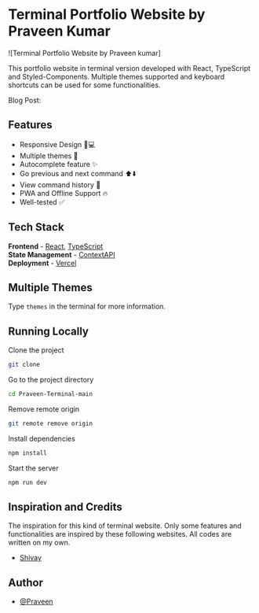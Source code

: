 # Terminal Portfolio Website by Praveen Kumar

![Terminal Portfolio Website by Praveen kumar]


This portfolio website in terminal version developed with React, TypeScript and Styled-Components. Multiple themes supported and keyboard shortcuts can be used for some functionalities.

Blog Post: 

## Features

- Responsive Design 📱💻
- Multiple themes 🎨
- Autocomplete feature ✨ 
- Go previous and next command ⬆️⬇️
- View command history 📖
- PWA and Offline Support 🔥
- Well-tested ✅

## Tech Stack

**Frontend** - [React](https://reactjs.org/), [TypeScript](https://www.typescriptlang.org/)  
**State Management** - [ContextAPI](https://reactjs.org/docs/context.html)    
**Deployment** - [Vercel](https://vercel.com/)

## Multiple Themes

Type `themes` in the terminal for more information.


## Running Locally

Clone the project

```bash
git clone 
```

Go to the project directory

```bash
cd Praveen-Terminal-main
```

Remove remote origin

```bash
git remote remove origin
```

Install dependencies

```bash
npm install
```

Start the server

```bash
npm run dev
```

## Inspiration and Credits

The inspiration for this kind of terminal website. Only some features and functionalities are inspired by these following websites. All codes are written on my own.

- [Shivay](https://shivaylamba.me/)

## Author

- [@Praveen](https://praveenkportfolio.netlify.app/)
